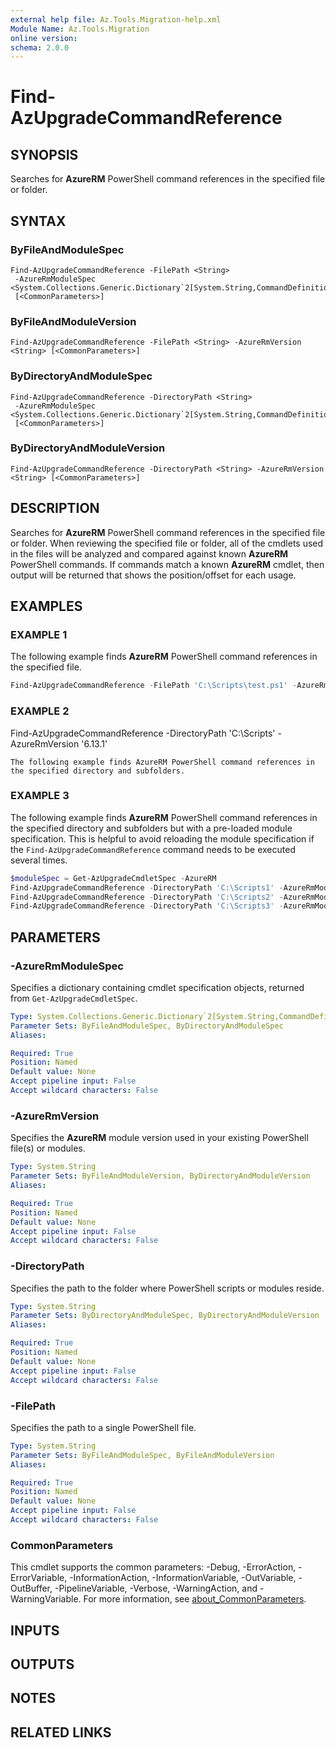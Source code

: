 ```yaml
---
external help file: Az.Tools.Migration-help.xml
Module Name: Az.Tools.Migration
online version:
schema: 2.0.0
---
```


# Find-AzUpgradeCommandReference

## SYNOPSIS
Searches for **AzureRM** PowerShell command references in the specified file or folder.

## SYNTAX

### ByFileAndModuleSpec
```
Find-AzUpgradeCommandReference -FilePath <String>
 -AzureRmModuleSpec <System.Collections.Generic.Dictionary`2[System.String,CommandDefinition]>
 [<CommonParameters>]
```

### ByFileAndModuleVersion
```
Find-AzUpgradeCommandReference -FilePath <String> -AzureRmVersion <String> [<CommonParameters>]
```

### ByDirectoryAndModuleSpec
```
Find-AzUpgradeCommandReference -DirectoryPath <String>
 -AzureRmModuleSpec <System.Collections.Generic.Dictionary`2[System.String,CommandDefinition]>
 [<CommonParameters>]
```

### ByDirectoryAndModuleVersion
```
Find-AzUpgradeCommandReference -DirectoryPath <String> -AzureRmVersion <String> [<CommonParameters>]
```

## DESCRIPTION

Searches for **AzureRM** PowerShell command references in the specified file or folder. When
reviewing the specified file or folder, all of the cmdlets used in the files will be analyzed and
compared against known **AzureRM** PowerShell commands. If commands match a known **AzureRM**
cmdlet, then output will be returned that shows the position/offset for each usage.

## EXAMPLES

### EXAMPLE 1

The following example finds **AzureRM** PowerShell command references in the specified file.

```powershell
Find-AzUpgradeCommandReference -FilePath 'C:\Scripts\test.ps1' -AzureRmVersion '6.13.1'
```

### EXAMPLE 2

Find-AzUpgradeCommandReference -DirectoryPath 'C:\Scripts' -AzureRmVersion '6.13.1'

```
The following example finds AzureRM PowerShell command references in the specified directory and subfolders.
```

### EXAMPLE 3

The following example finds **AzureRM** PowerShell command references in the specified directory and
subfolders but with a pre-loaded module specification. This is helpful to avoid reloading the module
specification if the `Find-AzUpgradeCommandReference` command needs to be executed several times.

```powershell
$moduleSpec = Get-AzUpgradeCmdletSpec -AzureRM
Find-AzUpgradeCommandReference -DirectoryPath 'C:\Scripts1' -AzureRmModuleSpec $moduleSpec
Find-AzUpgradeCommandReference -DirectoryPath 'C:\Scripts2' -AzureRmModuleSpec $moduleSpec
Find-AzUpgradeCommandReference -DirectoryPath 'C:\Scripts3' -AzureRmModuleSpec $moduleSpec
```

## PARAMETERS

### -AzureRmModuleSpec

Specifies a dictionary containing cmdlet specification objects, returned from
`Get-AzUpgradeCmdletSpec`.

```yaml
Type: System.Collections.Generic.Dictionary`2[System.String,CommandDefinition]
Parameter Sets: ByFileAndModuleSpec, ByDirectoryAndModuleSpec
Aliases:

Required: True
Position: Named
Default value: None
Accept pipeline input: False
Accept wildcard characters: False
```

### -AzureRmVersion

Specifies the **AzureRM** module version used in your existing PowerShell file(s) or modules.

```yaml
Type: System.String
Parameter Sets: ByFileAndModuleVersion, ByDirectoryAndModuleVersion
Aliases:

Required: True
Position: Named
Default value: None
Accept pipeline input: False
Accept wildcard characters: False
```

### -DirectoryPath

Specifies the path to the folder where PowerShell scripts or modules reside.

```yaml
Type: System.String
Parameter Sets: ByDirectoryAndModuleSpec, ByDirectoryAndModuleVersion
Aliases:

Required: True
Position: Named
Default value: None
Accept pipeline input: False
Accept wildcard characters: False
```

### -FilePath

Specifies the path to a single PowerShell file.

```yaml
Type: System.String
Parameter Sets: ByFileAndModuleSpec, ByFileAndModuleVersion
Aliases:

Required: True
Position: Named
Default value: None
Accept pipeline input: False
Accept wildcard characters: False
```

### CommonParameters
This cmdlet supports the common parameters: -Debug, -ErrorAction, -ErrorVariable, -InformationAction, -InformationVariable, -OutVariable, -OutBuffer, -PipelineVariable, -Verbose, -WarningAction, and -WarningVariable. For more information, see [about_CommonParameters](http://go.microsoft.com/fwlink/?LinkID=113216).

## INPUTS

## OUTPUTS

## NOTES

## RELATED LINKS
